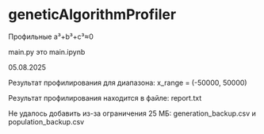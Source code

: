 # geneticAlgorithmProfiler
Профильные a³+b³+c³≈0

main.py это main.ipynb

05.08.2025

Результат профилирования для диапазона: x_range = (-50000, 50000)

Результат профилирования находится в файле: report.txt

Не удалось добавить из-за ограничения 25 МБ: generation_backup.csv и population_backup.csv
